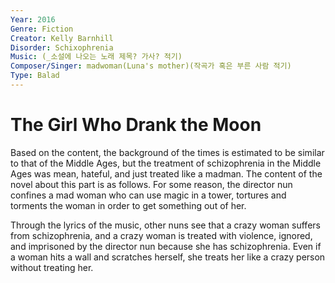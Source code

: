 ```yaml
---
Year: 2016
Genre: Fiction
Creator: Kelly Barnhill
Disorder: Schixophrenia
Music: (_소설에 나오는 노래 제목? 가사? 적기)
Composer/Singer: madwoman(Luna's mother)(작곡가 혹은 부른 사람 적기)
Type: Balad
---
```


# The Girl Who Drank the Moon

 Based on the content, the background of the times is estimated to be similar to that of the Middle Ages, but the treatment of schizophrenia in the Middle Ages was mean, hateful, and just treated like a madman. The content of the novel about this part is as follows. For some reason, the director nun confines a mad woman who can use magic in a tower, tortures and torments the woman in order to get something out of her.

 Through the lyrics of the music, other nuns see that a crazy woman suffers from schizophrenia, and a crazy woman is treated with violence, ignored, and imprisoned by the director nun because she has schizophrenia. Even if a woman hits a wall and scratches herself, she treats her like a crazy person without treating her.
